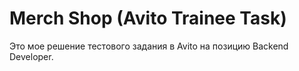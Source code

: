 # Merch Shop (Avito Trainee Task)

Это мое решение тестового задания в Avito на позицию Backend Developer.

